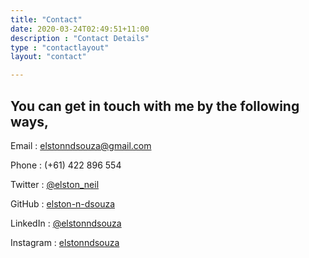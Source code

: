 ```yaml
---
title: "Contact"
date: 2020-03-24T02:49:51+11:00
description : "Contact Details"
type : "contactlayout"
layout: "contact"

---
```


## You can get in touch with me by the following ways, 

Email : elstonndsouza@gmail.com 

Phone : (+61) 422 896 554

Twitter : [@elston_neil](https://twitter.com/elston_neil)

GitHub : [elston-n-dsouza](https://github.com/elston-n-dsouza/) 

LinkedIn : [@elstonndsouza](https://www.linkedin.com/in/elstonndsouza/) 

Instagram : [elstonndsouza](https://www.instagram.com/elstonndsouza/)
